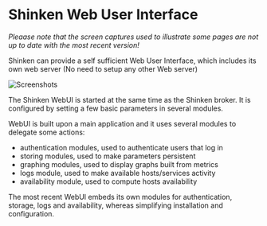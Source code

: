 # Shinken Web User Interface

*Pleaase note that the screen captures used to illustrate some pages are not up to date with the most recent version!*

Shinken can provide a self sufficient Web User Interface, which includes its own web server (No need to setup any other Web server)

![Screenshots](https://github.com/shinken-monitoring/mod-webui/blob/bs3/doc/images/animation.gif)

The Shinken WebUI is started at the same time as the Shinken broker. It is configured by setting a few basic parameters in several modules.

WebUI is built upon a main application and it uses several modules to delegate some actions:
- authentication modules, used to authenticate users that log in
- storing modules, used to make parameters persistent
- graphing modules, used to display graphs built from metrics
- logs module, used to make available hosts/services activity
- availability module, used to compute hosts availability

The most recent WebUI embeds its own modules for authentication, storage, logs and availability, whereas simplifying installation and configuration.
